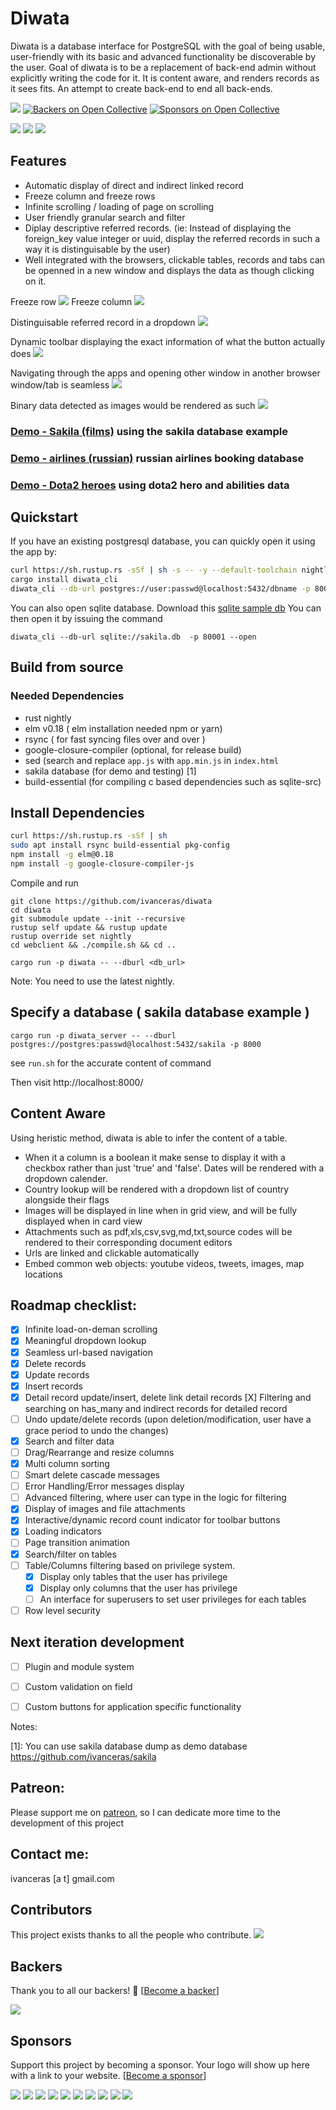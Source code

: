 # Diwata 
Diwata is a database interface for PostgreSQL with the goal of being usable, user-friendly with its basic and advanced functionality be discoverable by the user.
Goal of diwata is to be a replacement of back-end admin without explicitly writing the code for it.
It is content aware, and renders records as it sees fits.
An attempt to create back-end to end all back-ends.

[![](https://travis-ci.org/ivanceras/diwata.svg?branch=master)](https://travis-ci.org/ivanceras/diwata)
[![Backers on Open Collective](https://opencollective.com/diwata/backers/badge.svg)](#backers)
 [![Sponsors on Open Collective](https://opencollective.com/diwata/sponsors/badge.svg)](#sponsors) 

![](https://raw.githubusercontent.com/ivanceras/diwata/master/diwata1.png)
![](https://github.com/ivanceras/ivanceras.github.io/blob/master/diwata/diwata3.png)
![](https://github.com/ivanceras/ivanceras.github.io/blob/master/diwata/diwata4.png)


## Features
- Automatic display of direct and indirect linked record
- Freeze column and freeze rows
- Infinite scrolling / loading of page on scrolling
- User friendly granular search and filter
- Diplay descriptive referred records. (ie: Instead of displaying the foreign_key value integer or uuid, display the referred records in such a way it is distinguisable by the user)
- Well integrated with the browsers, clickable tables, records and tabs can be openned in a new window and displays the data as though clicking on it.

Freeze row
![](https://raw.githubusercontent.com/ivanceras/ivanceras.github.io/master/diwata/diwata-freeze-row.gif)
Freeze column
![](https://raw.githubusercontent.com/ivanceras/ivanceras.github.io/master/diwata/diwata-freeze-column.gif)

Distinguisable referred record in a dropdown
![](https://raw.githubusercontent.com/ivanceras/ivanceras.github.io/master/diwata/meaningful-dropdown.gif)

Dynamic toolbar displaying the exact information of what the button actually does
![](https://raw.githubusercontent.com/ivanceras/ivanceras.github.io/master/diwata/dynamic-toolbar.gif)

Navigating through the apps and opening other window in another browser window/tab is seamless
![](https://raw.githubusercontent.com/ivanceras/ivanceras.github.io/master/diwata/seamless-url-navigation.gif)

Binary data detected as images would be rendered as such
![](https://raw.githubusercontent.com/ivanceras/ivanceras.github.io/master/diwata/image-render.gif)


### [Demo - Sakila (films)](http://web01.jcesar.clh.no:8000/#/window/public.film) using the sakila database example
### [Demo - airlines (russian)](http://web01.jcesar.clh.no:8001/#/window/bookings.airports_data) russian airlines booking database
### [Demo - Dota2 heroes](http://web01.jcesar.clh.no:8222/#/window/public.hero) using dota2 hero and abilities data


## Quickstart
If you have an existing postgresql database, you can quickly open it using the app by:
```sh
curl https://sh.rustup.rs -sSf | sh -s -- -y --default-toolchain nightly
cargo install diwata_cli
diwata_cli --db-url postgres://user:passwd@localhost:5432/dbname -p 8000 --open
```
You can also open sqlite database.
Download this [sqlite sample db](https://github.com/ivanceras/sakila/raw/master/sqlite-sakila-db/sakila.db)
You can then open it by issuing the command
```
diwata_cli --db-url sqlite://sakila.db  -p 80001 --open
```

## Build from source

### Needed Dependencies
- rust nightly
- elm v0.18 ( elm installation needed npm or yarn)
- rsync  ( for fast syncing files over and over )
- google-closure-compiler (optional, for release build)
- sed (search and replace `app.js` with `app.min.js` in `index.html`
- sakila database (for demo and testing) [1]
- build-essential (for compiling c based dependencies such as sqlite-src)

## Install Dependencies 
```sh
curl https://sh.rustup.rs -sSf | sh
sudo apt install rsync build-essential pkg-config
npm install -g elm@0.18
npm install -g google-closure-compiler-js

```


Compile and run 
```
git clone https://github.com/ivanceras/diwata
cd diwata
git submodule update --init --recursive
rustup self update && rustup update
rustup override set nightly
cd webclient && ./compile.sh && cd ..

cargo run -p diwata -- --dburl <db_url>

```
Note: You need to use the latest nightly. 

## Specify a database ( sakila database example )

```
cargo run -p diwata_server -- --dburl postgres://postgres:passwd@localhost:5432/sakila -p 8000
```
see `run.sh` for the accurate content of command

Then visit http://localhost:8000/

## Content Aware
Using heristic method, diwata is able to infer the content of a table.
- When it a column is a boolean it make sense to display it with a checkbox rather than just 'true' and 'false'.
    Dates will be rendered with a dropdown calender.
- Country lookup will be rendered with a dropdown list of country alongside their flags 
- Images will be displayed in line when in grid view, and will be fully displayed when in card view
- Attachments such as pdf,xls,csv,svg,md,txt,source codes will be rendered to their corresponding document editors
- Urls are linked and clickable automatically
- Embed common web objects: youtube videos, tweets, images, map locations

## Roadmap checklist:
- [X] Infinite load-on-deman scrolling
- [X] Meaningful dropdown lookup
- [X] Seamless url-based navigation
- [X] Delete records
- [X] Update records
- [X] Insert records
- [X] Detail record update/insert, delete link detail records
     [X] Filtering and searching on has_many and indirect records for detailed record
- [ ] Undo update/delete records (upon deletion/modification, user have a grace period to undo the changes)
- [X] Search and filter data
- [ ] Drag/Rearrange and resize columns
- [X] Multi column sorting
- [ ] Smart delete cascade messages
- [ ] Error Handling/Error messages display
- [ ] Advanced filtering, where user can type in the logic for filtering
- [X] Display of images and file attachments
- [X] Interactive/dynamic record count indicator for toolbar buttons
- [X] Loading indicators
- [ ] Page transition animation
- [X] Search/filter on tables
- [ ] Table/Columns filtering based on privilege system.
    - [X] Display only tables that the user has privilege
    - [X] Display only columns that the user has privilege
    - [ ] An interface for superusers to set user privileges for each tables
- [ ] Row level security

## Next iteration development
- [ ] Plugin and module system
- [ ] Custom validation on field
- [ ] Custom buttons for application specific functionality


Notes:

[1]: You can use sakila database dump as demo database https://github.com/ivanceras/sakila

## Patreon:
Please support me on [patreon](https://www.patreon.com/ivanceras), so I can dedicate more time to the development of this project

## Contact me:
ivanceras [a t] gmail.com


## Contributors

This project exists thanks to all the people who contribute.
<a href="https://github.com/ivanceras/diwata/graphs/contributors"><img src="https://opencollective.com/diwata/contributors.svg?width=890&button=false" /></a>


## Backers

Thank you to all our backers! 🙏 [[Become a backer](https://opencollective.com/diwata#backer)]

<a href="https://opencollective.com/diwata#backers" target="_blank"><img src="https://opencollective.com/diwata/backers.svg?width=890"></a>


## Sponsors

Support this project by becoming a sponsor. Your logo will show up here with a link to your website. [[Become a sponsor](https://opencollective.com/diwata#sponsor)]

<a href="https://opencollective.com/diwata/sponsor/0/website" target="_blank"><img src="https://opencollective.com/diwata/sponsor/0/avatar.svg"></a>
<a href="https://opencollective.com/diwata/sponsor/1/website" target="_blank"><img src="https://opencollective.com/diwata/sponsor/1/avatar.svg"></a>
<a href="https://opencollective.com/diwata/sponsor/2/website" target="_blank"><img src="https://opencollective.com/diwata/sponsor/2/avatar.svg"></a>
<a href="https://opencollective.com/diwata/sponsor/3/website" target="_blank"><img src="https://opencollective.com/diwata/sponsor/3/avatar.svg"></a>
<a href="https://opencollective.com/diwata/sponsor/4/website" target="_blank"><img src="https://opencollective.com/diwata/sponsor/4/avatar.svg"></a>
<a href="https://opencollective.com/diwata/sponsor/5/website" target="_blank"><img src="https://opencollective.com/diwata/sponsor/5/avatar.svg"></a>
<a href="https://opencollective.com/diwata/sponsor/6/website" target="_blank"><img src="https://opencollective.com/diwata/sponsor/6/avatar.svg"></a>
<a href="https://opencollective.com/diwata/sponsor/7/website" target="_blank"><img src="https://opencollective.com/diwata/sponsor/7/avatar.svg"></a>
<a href="https://opencollective.com/diwata/sponsor/8/website" target="_blank"><img src="https://opencollective.com/diwata/sponsor/8/avatar.svg"></a>
<a href="https://opencollective.com/diwata/sponsor/9/website" target="_blank"><img src="https://opencollective.com/diwata/sponsor/9/avatar.svg"></a>


